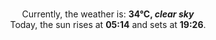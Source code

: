 <p  align="center"><br/>Currently, the weather is: <b> 34°C, <i>clear sky</i></b></br>Today, the sun rises at <b>05:14</b> and sets at <b>19:26</b>.</p>